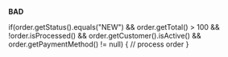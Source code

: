**BAD**

if(order.getStatus().equals("NEW") && 
   order.getTotal() > 100 && 
   !order.isProcessed() && 
   order.getCustomer().isActive() && 
   order.getPaymentMethod() != null) {
    // process order
}